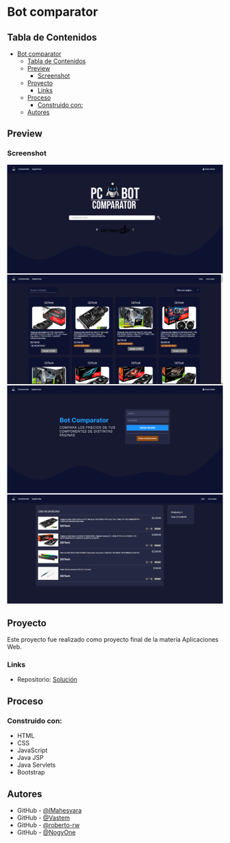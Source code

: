 # Bot comparator

## Tabla de Contenidos

- [Bot comparator](#bot-comparator)
  - [Tabla de Contenidos](#tabla-de-contenidos)
  - [Preview](#preview)
    - [Screenshot](#screenshot)
  - [Proyecto](#proyecto)
    - [Links](#links)
  - [Proceso](#proceso)
    - [Construido con:](#construido-con)
  - [Autores](#autores)

## Preview

### Screenshot

![Página del home](./images/Home.png)
![Página de los componentes](./images/Components.png)
![Página del login](./images/login.png)
![Página de la lista](./images/List.png)

## Proyecto

Este proyecto fue realizado como proyecto final de la materia Aplicaciones Web.

### Links

- Repositorio: [Solución](https://github.com/NogyOne/Apps-Web)

## Proceso

### Construido con:

- HTML
- CSS
- JavaScript
- Java JSP
- Java Servlets
- Bootstrap

## Autores

- GitHub - [@lMahesvara](https://github.com/lMahesvara)
- GitHub - [@Vastem](https://github.com/Vastem)
- GitHub - [@roberto-rw](https://www.github.com/oberto-rw)
- GitHub - [@NogyOne](https://github.com/NogyOne)
